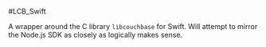 #LCB_Swift  

A wrapper around the C library `libcouchbase` for Swift. 
Will attempt to mirror the Node.js SDK as closely as logically makes sense.
